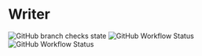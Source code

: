 # Writer
![GitHub branch checks state](https://img.shields.io/github/checks-status/C4sper2012/Writer/develop?style=for-the-badge)
![GitHub Workflow Status](https://img.shields.io/github/workflow/status/C4sper2012/Writer/MasterPR?label=Master&style=for-the-badge)
![GitHub Workflow Status](https://img.shields.io/github/workflow/status/C4sper2012/Writer/DevelopPR?label=Develop&style=for-the-badge)
